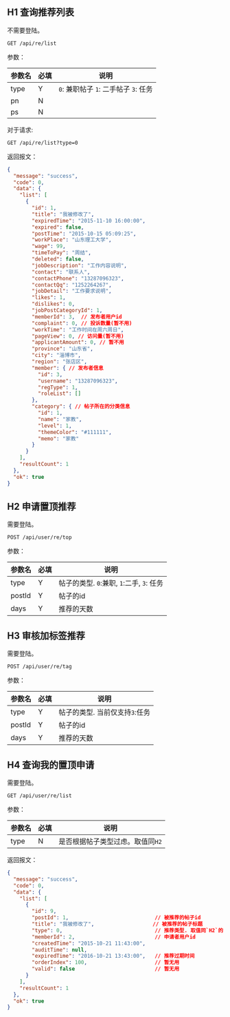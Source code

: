 ## H1 查询推荐列表

不需要登陆。

``` 
GET /api/re/list
```

参数：

| 参数名  | 必填   | 说明                           |
| ---- | ---- | ---------------------------- |
| type | Y    | `0`: 兼职帖子 `1`: 二手帖子  `3`: 任务 |
| pn   | N    |                              |
| ps   | N    |                              |

对于请求:

``` 
GET /api/re/list?type=0
```

返回报文：

``` json
{
  "message": "success",
  "code": 0,
  "data": {
    "list": [
      {
        "id": 1,
        "title": "我被修改了",
        "expiredTime": "2015-11-10 16:00:00",
        "expired": false,
        "postTime": "2015-10-15 05:09:25",
        "workPlace": "山东理工大学",
        "wage": 99,
        "timeToPay": "周结",
        "deleted": false,
        "jobDescription": "工作内容说明",
        "contact": "联系人",
        "contactPhone": "13287096323",
        "contactQq": "1252264267",
        "jobDetail": "工作要求说明",
        "likes": 1,
        "dislikes": 0,
        "jobPostCategoryId": 1,
        "memberId": 3,  // 发布者用户id
        "complaint": 0, // 投诉数量(暂不用)
        "workTime": "工作时间在周六周日",
        "pageView": 0, // 访问量(暂不用)
        "applicantAmount": 0, // 暂不用
        "province": "山东省",
        "city": "淄博市",
        "region": "张店区",
        "member": { // 发布者信息
          "id": 3,
          "username": "13287096323",
          "regType": 1,
          "roleList": []
        },
        "category": { // 帖子所在的分类信息
          "id": 1,
          "name": "家教",
          "level": 1,
          "themeColor": "#111111",
          "memo": "家教"
        }
      }
    ],
    "resultCount": 1
  },
  "ok": true
}
```



## H2 申请置顶推荐

需要登陆。

``` 
POST /api/user/re/top
```

参数：

| 参数名    | 必填   | 说明                             |
| ------ | ---- | ------------------------------ |
| type   | Y    | 帖子的类型. `0`:兼职, `1`:二手, `3`: 任务 |
| postId | Y    | 帖子的id                          |
| days   | Y    | 推荐的天数                          |

## H3 审核加标签推荐

需要登陆。

``` 
POST /api/user/re/tag
```

参数：

| 参数名    | 必填   | 说明                 |
| ------ | ---- | ------------------ |
| type   | Y    | 帖子的类型. 当前仅支持`3`:任务 |
| postId | Y    | 帖子的id              |
| days   | Y    | 推荐的天数              |

## H4 查询我的置顶申请

需要登陆。

``` 
GET /api/user/re/list
```

参数：

| 参数名  | 必填   | 说明                 |
| ---- | ---- | ------------------ |
| type | N    | 是否根据帖子类型过虑。取值同`H2` |

返回报文：

``` json
{
  "message": "success",
  "code": 0,
  "data": {
    "list": [
      {
        "id": 9,
        "postId": 1, 							// 被推荐的帖子id
        "title": "我被修改了",					// 被推荐的帖子标题
        "type": 0, 								// 推荐类型. 取值同`H2`的`type`参数
        "memberId": 2, 							// 申请者用户id
        "createdTime": "2015-10-21 11:43:00",
        "auditTime": null,
        "expiredTime": "2016-10-21 13:43:00", 	// 推荐过期时间
        "orderIndex": 100, 						// 暂无用
        "valid": false 							// 暂无用
      }
    ],
    "resultCount": 1
  },
  "ok": true
}
```